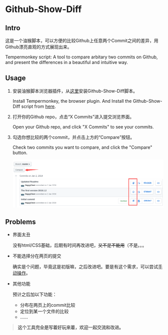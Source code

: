 # Github-Show-Diff

## Intro

这是一个油猴脚本，可以方便的比较Github上任意两个Commit之间的差异，用Github漂亮直观的方式展现出来。 

Tempermonkey script: A tool to compare arbitary two commits on Github, and present the differences in a beautiful and intuitive way.

## Usage

1. 安装油猴脚本浏览器插件，从[这里](https://openuserjs.org/scripts/HappyCtest/Github-Show-Diff)安装Github-Show-Diff脚本。

   Install Tempermonkey, the browser plugin. And Install the Github-Show-Diff script from [here](https://openuserjs.org/scripts/HappyCtest/Github-Show-Diff).

2. 打开你的Github repo，点击“X Commits”进入提交浏览界面。

   Open your Github repo, and click "X Commits" to see your commits.

3. 勾选你想比较的两个commit，并点击上方的“Compare”按钮。

   Check two commits you want to compare, and click the "Compare" button.

   ![Instruction pic](instruction.png)

## Problems

- 界面太丑

  没有html/CSS基础，后期有时间再改进吧，~~又不是不能用~~（不是。。。

- 不能选择分在两页的提交

  确实是个问题，毕竟这是初版嘛，之后改进吧。要是有这个需求，可以尝试[手动操作](https://blog.csdn.net/HappyCtest/article/details/104520274)。

- 其他功能

  预计之后加以下功能：

  - 分布在两页上的commit比较
  - 定位到某一个文件的比较
  - ……



>  **这个工具完全是写着好玩来着，欢迎一起交流和改进。**
